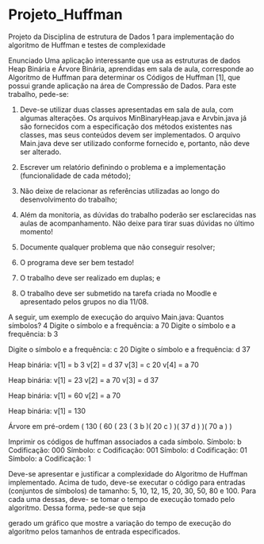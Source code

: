 # Projeto_Huffman
Projeto da Disciplina de estrutura de Dados 1 para implementação do algoritmo de Huffman e testes de complexidade

Enunciado
Uma aplicação interessante que usa as estruturas de dados Heap Binária e
Árvore Binária, aprendidas em sala de aula, corresponde ao Algoritmo de Huffman para
determinar os Códigos de Huffman [1], que possui grande aplicação na área de
Compressão de Dados. Para este trabalho, pede-se:
1. Deve-se utilizar duas classes apresentadas em sala de aula, com algumas
alterações. Os arquivos MinBinaryHeap.java e Arvbin.java já são
fornecidos com a especificação dos métodos existentes nas classes, mas seus
conteúdos devem ser implementados. O arquivo Main.java deve ser utilizado
conforme fornecido e, portanto, não deve ser alterado.

2. Escrever um relatório definindo o problema e a implementação (funcionalidade
de cada método);

3. Não deixe de relacionar as referências utilizadas ao longo do desenvolvimento
do trabalho;

4. Além da monitoria, as dúvidas do trabalho poderão ser esclarecidas nas aulas de
acompanhamento. Não deixe para tirar suas dúvidas no último momento!

5. Documente qualquer problema que não conseguir resolver;

6. O programa deve ser bem testado!

7. O trabalho deve ser realizado em duplas; e

8. O trabalho deve ser submetido na tarefa criada no Moodle e apresentado
pelos grupos no dia 11/08.

A seguir, um exemplo de execução do arquivo Main.java:
Quantos símbolos?
4
Digite o símbolo e a frequência:
a 70
Digite o símbolo e a frequência:
b 3


Digite o símbolo e a frequência:
c 20
Digite o símbolo e a frequência:
d 37

Heap binária:
v[1] = b 3
v[2] = d 37
v[3] = c 20
v[4] = a 70

Heap binária:
v[1] = 23
v[2] = a 70
v[3] = d 37

Heap binária:
v[1] = 60
v[2] = a 70

Heap binária:
v[1] = 130

Árvore em pré-ordem
( 130 ( 60 ( 23 ( 3 b )( 20 c ) )( 37 d ) )( 70 a ) )

Imprimir os códigos de huffman associados a cada símbolo.
Símbolo: b Codificação: 000
Símbolo: c Codificação: 001
Símbolo: d Codificação: 01
Símbolo: a Codificação: 1

Deve-se apresentar e justificar a complexidade do Algoritmo de Huffman
implementado. Acima de tudo, deve-se executar o código para entradas (conjuntos de
símbolos) de tamanho: 5, 10, 12, 15, 20, 30, 50, 80 e 100. Para cada uma dessas, deve-
se tomar o tempo de execução tomado pelo algoritmo. Dessa forma, pede-se que seja


gerado um gráfico que mostre a variação do tempo de execução do algoritmo pelos
tamanhos de entrada especificados.

